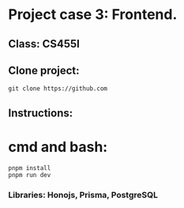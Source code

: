 # Project case 3: Frontend.

## Class: CS455I

## Clone project:

`git clone https://github.com`

## Instructions:

# cmd and bash:

```
pnpm install
pnpm run dev
```

### Libraries: Honojs, Prisma, PostgreSQL
